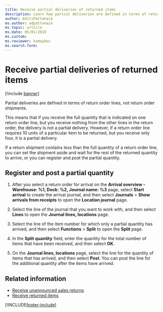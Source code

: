 ```yaml
---
title: Receive partial deliveries of returned items   
description: Learn how partial deliveries are defined in terms of return order lines, not return order shipments, including a step-by-step process.
author: AditiPattanaik
ms.author: adpattanaik
ms.topic: article
ms.date: 05/01/2018
ms.custom: 
ms.reviewer: kamaybac
ms.search.form:
---
```


# Receive partial deliveries of returned items

[!include [banner](../includes/banner.md)]

Partial deliveries are defined in terms of return order lines, not return order shipments.

This means that if you receive the full quantity that is indicated on one return order line, but you receive nothing from the other lines in the return order, the delivery is not a partial delivery. However, if a return order line requires 10 units of a particular item to be returned, but you receive only four, it is a partial delivery.

If a return shipment contains less than the full quantity of a return order line, you can set the shipment aside and wait for the rest of the returned quantity to arrive, or you can register and post the partial quantity.

## Register and post a partial quantity

1. After you select a return order for arrival on the **Arrival overview - Warehouse: %1, Dock: %2, Journal name: %3** page, select **Start arrival** to create the arrival journal, and then select **Journals** \> **Show arrivals from receipts** to open the **Location journal** page.

1. Select the line of the journal that you want to work with, and then select **Lines** to open the **Journal lines, locations** page.

1. Select the line of the item number for which only a partial quantity has arrived, and then select **Functions** \> **Split** to open the **Split** page.

1. In the **Split quantity** field, enter the quantity for the total number of items that have been received, and then select **OK**.

1. On the **Journal lines, locations** page, select the line for the quantity of items that has arrived, and then select **Post**. You can post the line for the additional quantity after the items have arrived.

## Related information

- [Receive unannounced sales returns](../warehousing/sales-returns-unannounced.md)
- [Receive returned items](receiving-returned-items.md)

[!INCLUDE[footer-include](../../includes/footer-banner.md)]
